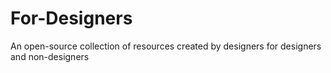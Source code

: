 # For-Designers
An open-source collection of resources created by designers for designers and non-designers
